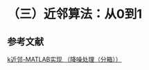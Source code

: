 # （三）近邻算法：从0到1

## 参考文献

[k近邻-MATLAB实现 （降噪处理（分箱））](http://lib.csdn.net/article/aimachinelearning/62735)